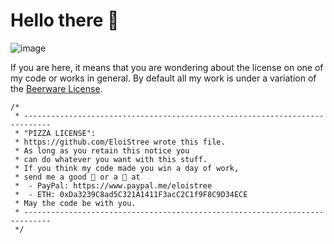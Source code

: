 # Hello there 👋
![image](https://user-images.githubusercontent.com/20149493/120363687-b80fd000-c30c-11eb-8b1f-848e74e308ec.png)

If you are here, it means that you are wondering about the license on one of my code or works in general.
By default all my work is under a variation of the [Beerware License](https://en.wikipedia.org/wiki/Beerware).

```
/*
 * ----------------------------------------------------------------------------
 * "PIZZA LICENSE":
 * https://github.com/EloiStree wrote this file.
 * As long as you retain this notice you
 * can do whatever you want with this stuff.
 * If you think my code made you win a day of work,
 * send me a good 🍺 or a 🍕 at
 *  - PayPal: https://www.paypal.me/eloistree
 *  - ETH: 0xDa3239C8ad5C321A1411F3acC2C1f9F8C9D34ECE
 * May the code be with you.
 * ----------------------------------------------------------------------------
 */
```
